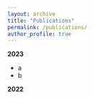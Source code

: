 ```yaml
---
layout: archive
title: "Publications"
permalink: /publications/
author_profile: true
---
```


**2023**
  - a
  - b

**2022**
